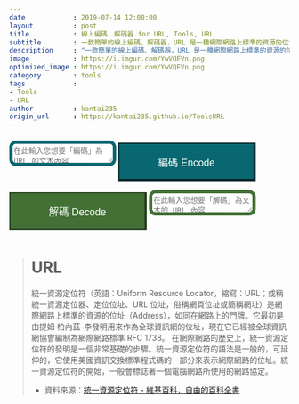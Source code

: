 ```yaml
---
date            : 2019-07-14 12:00:00
layout          : post
title           : 線上編碼、解碼器 for URL, Tools, URL
subtitle        : 一款簡單的線上編碼、解碼器，URL 是一種網際網路上標準的資源的位址（Address），如同在網路上的門牌。
description     : "一款簡單的線上編碼、解碼器，URL 是一種網際網路上標準的資源的位址（Address），如同在網路上的門牌。"
image           : https://i.imgur.com/YwVQEVn.png
optimized_image : https://i.imgur.com/YwVQEVn.png
category        : tools
tags            :
- Tools
- URL
author          : kantai235
origin_url      : https://kantai235.github.io/ToolsURL
---
```


<style type="text/css" media="screen">
    .container {
        margin: 0px auto;
        max-width: 800px;
    }

    textarea {
        margin-bottom: 0px !important;
        border-radius: 12px;
    }

    .contact-form button[type="button"] {
        display: inline;
        padding: 19px 39px 18px 39px;
        color: #fff;
        font-size: 1.125rem;
        width: 49%;
        border: 1px solid #ba0009;
            border-top-width: 1px;
            border-right-width: 1px;
            border-bottom-width: 1px;
            border-left-width: 1px;
        /* margin: 0px auto; */
        margin-top: .625rem;
        margin-bottom: .625rem;
        cursor: pointer;
        -webkit-transition: all .3s;
        transition: all .3s;
        outline: none;
    }

    select {
        padding: 9px 18px 9px 18px;
        width: 100%;
        /* border: 6px solid #032629 !important; */
        /* border-width: 2px 4px 4px 2px !important; */
        border-radius: 12px;
        margin: .625rem;
        padding: .625rem;
    }

    .contact-form .encode {
        background: #086770;
        border: 6px solid #032629 !important;
        border-width: 2px 4px 4px 2px !important;
    }

    .contact-form .decode {
        background: #427035;
        border: 6px solid #243e1d !important;
        border-width: 2px 4px 4px 2px !important;
    }

    .encode_textarea {
        border: 6px solid #086770 !important;
            border-top-width: 1px;
            border-right-width: 1px;
            border-bottom-width: 1px;
            border-left-width: 1px;
    }

    .decode_textarea {
        border: 6px solid #427035 !important;
            border-top-width: 1px;
            border-right-width: 1px;
            border-bottom-width: 1px;
            border-left-width: 1px;
    }
</style>

<div class="container">
    <div id="form" class="contact-form">
        <textarea type="text" class="encode_textarea" id="encode_value" name="encode_value" placeholder="在此輸入您想要「編碼」為 URL 的文本內容 ..."></textarea>
        <button type="button" class="encode" id="encode" onclick="encode()">編碼 Encode</button>
        <button type="button" class="decode" id="decode" onclick="decode()">解碼 Decode</button>
        <textarea type="text" class="decode_textarea" id="decode_value" name="decode_value" placeholder="在此輸入您想要「解碼」為文本的 URL 內容 ..."></textarea>
    </div>
</div>

<script>
    function encode () {
        var sMyInput = $('#encode_value').val();
        var sMyURL = encodeURI(sMyInput);
        $('#decode_value').val(sMyURL);
    };

    function decode () {
        var sMyURL = $('#decode_value').val();
        var sMyOutput = decodeURI(sMyURL);
        $('#encode_value').val(sMyOutput);
    };
</script>

> # URL
> 統一資源定位符（英語：Uniform Resource Locator，縮寫：URL；或稱統一資源定位器、定位位址、URL 位址，俗稱網頁位址或簡稱網址）是網際網路上標準的資源的位址（Address），如同在網路上的門牌。它最初是由提姆·柏內茲-李發明用來作為全球資訊網的位址，現在它已經被全球資訊網協會編制為網際網路標準 RFC 1738。
> 在網際網路的歷史上，統一資源定位符的發明是一個非常基礎的步驟。統一資源定位符的語法是一般的，可延伸的，它使用美國資訊交換標準程式碼的一部分來表示網際網路的位址。統一資源定位符的開始，一般會標誌著一個電腦網路所使用的網路協定。
> - 資料來源：[統一資源定位符 - 維基百科，自由的百科全書](https://zh.wikipedia.org/wiki/url)

